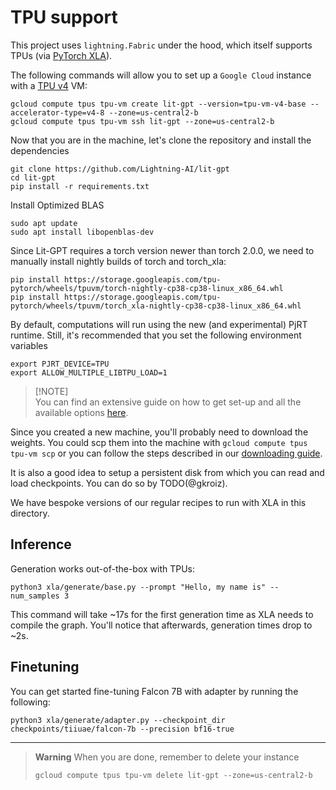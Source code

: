 # TPU support

This project uses `lightning.Fabric` under the hood, which itself supports TPUs (via [PyTorch XLA](https://github.com/pytorch/xla)).

The following commands will allow you to set up a `Google Cloud` instance with a [TPU v4](https://cloud.google.com/tpu/docs/system-architecture-tpu-vm) VM:

```shell
gcloud compute tpus tpu-vm create lit-gpt --version=tpu-vm-v4-base --accelerator-type=v4-8 --zone=us-central2-b
gcloud compute tpus tpu-vm ssh lit-gpt --zone=us-central2-b
```

Now that you are in the machine, let's clone the repository and install the dependencies

```shell
git clone https://github.com/Lightning-AI/lit-gpt
cd lit-gpt
pip install -r requirements.txt
```

Install Optimized BLAS

```shell
sudo apt update
sudo apt install libopenblas-dev
```

Since Lit-GPT requires a torch version newer than torch 2.0.0, we need to manually install nightly builds of torch and torch_xla:

```shell
pip install https://storage.googleapis.com/tpu-pytorch/wheels/tpuvm/torch-nightly-cp38-cp38-linux_x86_64.whl
pip install https://storage.googleapis.com/tpu-pytorch/wheels/tpuvm/torch_xla-nightly-cp38-cp38-linux_x86_64.whl
```

By default, computations will run using the new (and experimental) PjRT runtime. Still, it's recommended that you set the following environment variables

```shell
export PJRT_DEVICE=TPU
export ALLOW_MULTIPLE_LIBTPU_LOAD=1
```

> [!NOTE]\
> You can find an extensive guide on how to get set-up and all the available options [here](https://cloud.google.com/tpu/docs/v4-users-guide).

Since you created a new machine, you'll probably need to download the weights.
You could scp them into the machine with `gcloud compute tpus tpu-vm scp` or you can follow the steps described in our [downloading guide](download_stablelm.md).

It is also a good idea to setup a persistent disk from which you can read and load checkpoints. You can do so by TODO(@gkroiz).

We have bespoke versions of our regular recipes to run with XLA in this directory.

## Inference

Generation works out-of-the-box with TPUs:

```shell
python3 xla/generate/base.py --prompt "Hello, my name is" --num_samples 3
```

This command will take ~17s for the first generation time as XLA needs to compile the graph.
You'll notice that afterwards, generation times drop to ~2s.

## Finetuning

You can get started fine-tuning Falcon 7B with adapter by running the following:

```shell
python3 xla/generate/adapter.py --checkpoint_dir checkpoints/tiiuae/falcon-7b --precision bf16-true
```

---

> **Warning**
> When you are done, remember to delete your instance
>
> ```shell
> gcloud compute tpus tpu-vm delete lit-gpt --zone=us-central2-b
> ```
